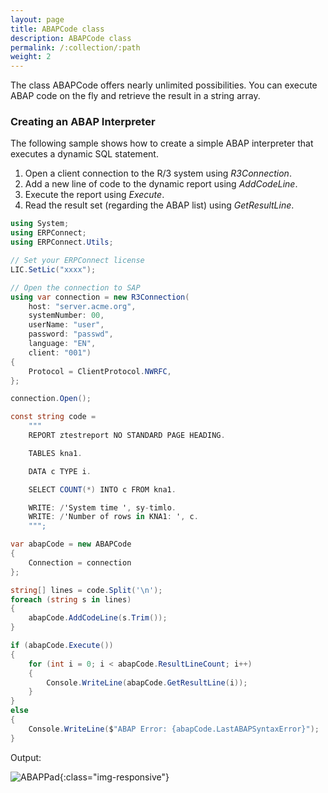 ```yaml
---
layout: page
title: ABAPCode class
description: ABAPCode class
permalink: /:collection/:path
weight: 2
---
```


<!---
move to: https://help.theobald-software.com/en/erpconnect/special-classes/abap-code
-->

The class ABAPCode offers nearly unlimited possibilities. You can execute ABAP code on the fly and retrieve the result in a string array.

### Creating an ABAP Interpreter
The following sample shows how to create a simple ABAP interpreter that executes a dynamic SQL statement.

1. Open a client connection to the R/3 system using *R3Connection*.
2. Add a new line of code to the dynamic report using *AddCodeLine*.
3. Execute the report using *Execute*.
4. Read the result set (regarding the ABAP list) using *GetResultLine*.

```csharp
using System;
using ERPConnect;
using ERPConnect.Utils;

// Set your ERPConnect license
LIC.SetLic("xxxx");

// Open the connection to SAP
using var connection = new R3Connection(
    host: "server.acme.org",
    systemNumber: 00,
    userName: "user",
    password: "passwd",
    language: "EN",
    client: "001")
{
    Protocol = ClientProtocol.NWRFC,
};

connection.Open();

const string code =
    """
    REPORT ztestreport NO STANDARD PAGE HEADING.

    TABLES kna1.

    DATA c TYPE i.

    SELECT COUNT(*) INTO c FROM kna1.

    WRITE: /'System time ', sy-timlo.
    WRITE: /'Number of rows in KNA1: ', c.
    """;

var abapCode = new ABAPCode
{
    Connection = connection
};

string[] lines = code.Split('\n');
foreach (string s in lines)
{
    abapCode.AddCodeLine(s.Trim());
}

if (abapCode.Execute())
{
    for (int i = 0; i < abapCode.ResultLineCount; i++)
    {
        Console.WriteLine(abapCode.GetResultLine(i));
    }
}
else
{
    Console.WriteLine($"ABAP Error: {abapCode.LastABAPSyntaxError}");
}
```

Output:

<!---
```
System time  11:17:46
Number of rows in KNA1:       7.705
```
-->

![ABAPPad](/img/contents/ABAPPad.jpg){:class="img-responsive"}

